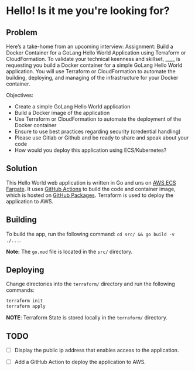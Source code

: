 # Hello! Is it me you're looking for?

## Problem

Here’s a take-home from an upcoming interview:
Assignment: Build a Docker Container for a GoLang Hello World Application using Terraform or CloudFormation.
To validate your technical keenness and skillset, ____ is requesting you build a Docker container for a simple GoLang Hello World application. You will use Terraform or CloudFormation to automate the building, deploying, and managing of the infrastructure for your Docker container.

Objectives:
* Create a simple GoLang Hello World application
* Build a Docker image of the application
* Use Terraform or CloudFormation to automate the deployment of the Docker container
* Ensure to use best practices regarding security (credential handling)
* Please use Gitlab or Github and be ready to share and speak about your code
* How would you deploy this application using ECS/Kubernetes?

## Solution

This Hello World web application is written in Go and uns on
[AWS ECS Fargate](https://docs.aws.amazon.com/AmazonECS/latest/developerguide/AWS_Fargate.html). 
It uses [GitHub Actions](https://docs.github.com/en/actions) 
to build the code and container image, which is hosted on
[GitHub Packages](https://github.com/features/packages). Terraform is used to
deploy the application to AWS.

## Building

To build the app, run the following command: `cd src/ && go build -v ./...`.

__Note:__ The `go.mod` file is located in the `src/` directory.

## Deploying

Change directories into the `terraform/` directory and run the following commands:

```bash
terraform init
terraform apply
```

__NOTE__: Terraform State is stored locally in the `terraform/` directory.

## TODO

- [ ] Display the public ip address that enables access to the application.
- [ ] Add a GitHub Action to deploy the application to AWS.

